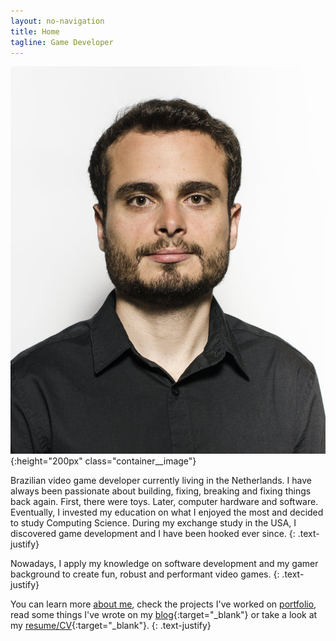 ```yaml
---
layout: no-navigation
title: Home
tagline: Game Developer
---
```


![](assets/images/profile.png){:height="200px" class="container__image"}

Brazilian video game developer currently living in the Netherlands. I have always been passionate about building, fixing, breaking and fixing things back again. First, there were toys. Later, computer hardware and software. Eventually, I invested my education on what I enjoyed the most and decided to study Computing Science. During my exchange study in the USA, I discovered game development and I have been hooked ever since. 
{: .text-justify}

Nowadays, I apply my knowledge on software development and my gamer background to create fun, robust and performant video games.
{: .text-justify}

You can learn more [about me](about.html), check the projects I've worked on [portfolio](portfolio.html), read some things I've wrote on my [blog](http://blog.matheusamazonas.net){:target="_blank"} or take a look at my [resume/CV](assets/Matheus_Amazonas_Resume.pdf){:target="_blank"}. 
{: .text-justify}
